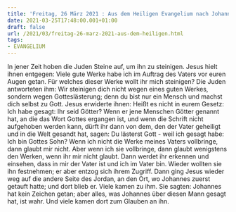 ```yaml
---
title: 'Freitag, 26 März 2021 : Aus dem Heiligen Evangelium nach Johannes - Joh 10,31-42.'
date: 2021-03-25T17:48:00.001+01:00
draft: false
url: /2021/03/freitag-26-marz-2021-aus-dem-heiligen.html
tags: 
- EVANGELIUM
---
```


In jener Zeit hoben die Juden Steine auf, um ihn zu steinigen. Jesus hielt ihnen entgegen: Viele gute Werke habe ich im Auftrag des Vaters vor euren Augen getan. Für welches dieser Werke wollt ihr mich steinigen? Die Juden antworteten ihm: Wir steinigen dich nicht wegen eines guten Werkes, sondern wegen Gotteslästerung; denn du bist nur ein Mensch und machst dich selbst zu Gott. Jesus erwiderte ihnen: Heißt es nicht in eurem Gesetz: Ich habe gesagt: Ihr seid Götter? Wenn er jene Menschen Götter genannt hat, an die das Wort Gottes ergangen ist, und wenn die Schrift nicht aufgehoben werden kann, dürft ihr dann von dem, den der Vater geheiligt und in die Welt gesandt hat, sagen: Du lästerst Gott - weil ich gesagt habe: Ich bin Gottes Sohn? Wenn ich nicht die Werke meines Vaters vollbringe, dann glaubt mir nicht. Aber wenn ich sie vollbringe, dann glaubt wenigstens den Werken, wenn ihr mir nicht glaubt. Dann werdet ihr erkennen und einsehen, dass in mir der Vater ist und ich im Vater bin. Wieder wollten sie ihn festnehmen; er aber entzog sich ihrem Zugriff. Dann ging Jesus wieder weg auf die andere Seite des Jordan, an den Ort, wo Johannes zuerst getauft hatte; und dort blieb er. Viele kamen zu ihm. Sie sagten: Johannes hat kein Zeichen getan; aber alles, was Johannes über diesen Mann gesagt hat, ist wahr. Und viele kamen dort zum Glauben an ihn.